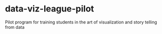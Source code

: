 # data-viz-league-pilot
Pilot program for training students in the art of visualization and story telling from data
